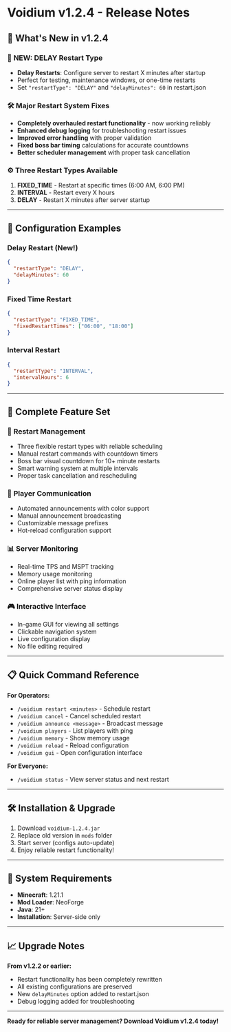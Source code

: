 # Voidium v1.2.4 - Release Notes

## 🎉 What's New in v1.2.4

### 🔄 **NEW: DELAY Restart Type**
- **Delay Restarts**: Configure server to restart X minutes after startup
- Perfect for testing, maintenance windows, or one-time restarts
- Set `"restartType": "DELAY"` and `"delayMinutes": 60` in restart.json

### 🛠️ **Major Restart System Fixes**
- **Completely overhauled restart functionality** - now working reliably
- **Enhanced debug logging** for troubleshooting restart issues
- **Improved error handling** with proper validation
- **Fixed boss bar timing** calculations for accurate countdowns
- **Better scheduler management** with proper task cancellation

### ⚙️ **Three Restart Types Available**
1. **FIXED_TIME** - Restart at specific times (6:00 AM, 6:00 PM)
2. **INTERVAL** - Restart every X hours
3. **DELAY** - Restart X minutes after server startup

---

## 🔧 Configuration Examples

### Delay Restart (New!)
```json
{
  "restartType": "DELAY",
  "delayMinutes": 60
}
```

### Fixed Time Restart
```json
{
  "restartType": "FIXED_TIME",
  "fixedRestartTimes": ["06:00", "18:00"]
}
```

### Interval Restart
```json
{
  "restartType": "INTERVAL",
  "intervalHours": 6
}
```

---

## 🚀 Complete Feature Set

### 🔄 **Restart Management**
- Three flexible restart types with reliable scheduling
- Manual restart commands with countdown timers
- Boss bar visual countdown for 10+ minute restarts
- Smart warning system at multiple intervals
- Proper task cancellation and rescheduling

### 📢 **Player Communication**
- Automated announcements with color support
- Manual announcement broadcasting
- Customizable message prefixes
- Hot-reload configuration support

### 📊 **Server Monitoring**
- Real-time TPS and MSPT tracking
- Memory usage monitoring
- Online player list with ping information
- Comprehensive server status display

### 🎮 **Interactive Interface**
- In-game GUI for viewing all settings
- Clickable navigation system
- Live configuration display
- No file editing required

---

## 📋 Quick Command Reference

**For Operators:**
- `/voidium restart <minutes>` - Schedule restart
- `/voidium cancel` - Cancel scheduled restart
- `/voidium announce <message>` - Broadcast message
- `/voidium players` - List players with ping
- `/voidium memory` - Show memory usage
- `/voidium reload` - Reload configuration
- `/voidium gui` - Open configuration interface

**For Everyone:**
- `/voidium status` - View server status and next restart

---

## 🛠️ Installation & Upgrade

1. Download `voidium-1.2.4.jar`
2. Replace old version in `mods` folder
3. Start server (configs auto-update)
4. Enjoy reliable restart functionality!

---

## 🔧 System Requirements

- **Minecraft**: 1.21.1
- **Mod Loader**: NeoForge
- **Java**: 21+
- **Installation**: Server-side only

---

## 📈 Upgrade Notes

**From v1.2.2 or earlier:**
- Restart functionality has been completely rewritten
- All existing configurations are preserved
- New `delayMinutes` option added to restart.json
- Debug logging added for troubleshooting

---

**Ready for reliable server management? Download Voidium v1.2.4 today!**